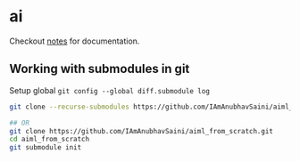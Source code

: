 # ai

Checkout [notes](/notes/Index.md) for documentation.


## Working with submodules in git

Setup global `git config --global diff.submodule log`

```bash
git clone --recurse-submodules https://github.com/IAmAnubhavSaini/aiml_from_scratch.git

## OR
git clone https://github.com/IAmAnubhavSaini/aiml_from_scratch.git
cd aiml_from_scratch
git submodule init

```
